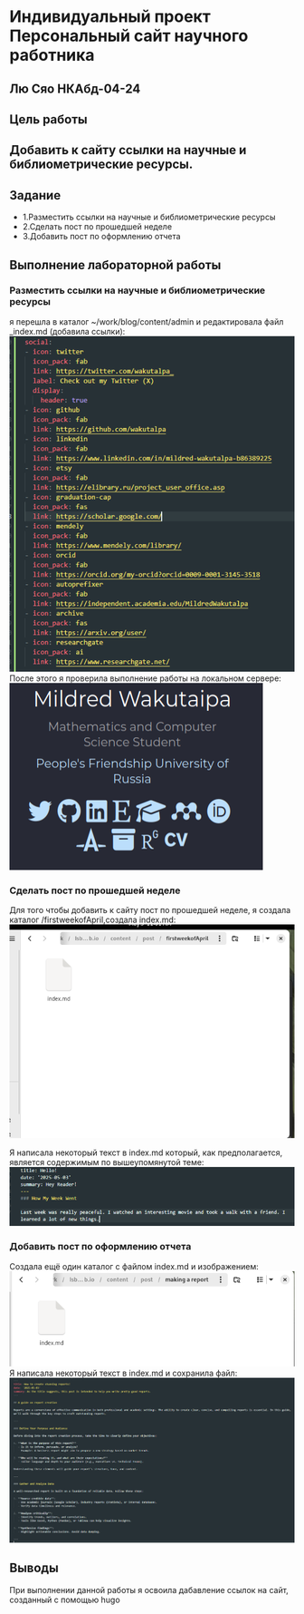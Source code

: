 # Индивидуальный проект Персональный сайт научного работника 
##  Лю Сяо НКАбд-04-24

## Цель работы
Добавить к сайту ссылки на научные и библиометрические ресурсы.
---
## Задание
- 1.Разместить ссылки на научные и библиометрические ресурсы
- 2.Сделать пост по прошедшей неделе
- 3.Добавить пост по оформлению отчета

## Выполнение лабораторной работы

### Разместить ссылки на научные и библиометрические ресурсы
 я перешла в каталог ~/work/blog/content/admin и редактировала файл _index.md (добавила ссылки):
 ![alt text](image.png)
 После этого я проверила выполнение работы на локальном сервере:
 ![alt text](image-1.png)

 ### Сделать пост по прошедшей неделе
 Для того чтобы добавить к сайту пост по прошедшей неделе, я создала каталог /firstweekofApril,создала index.md:
 ![alt text](image-2.png)

 Я написала некоторый текст в index.md который, как предполагается, является содержимым по вышеупомянутой теме:
 ![alt text](image-3.png)

 ### Добавить пост по оформлению отчета
 Создала ещё один каталог с файлом index.md и изображением:
 ![alt text](image-4.png)
Я написала некоторый текст в index.md и сохранила файл:
 ![alt text](image-5.png)

## Выводы
При выполнении данной работы я освоила дабавление ссылок на сайт, созданный с помощью hugo